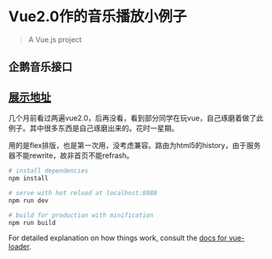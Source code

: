 # Vue2.0作的音乐播放小例子
> A Vue.js project

## 企鹅音乐接口

## [展示地址](http://wuweierwei.com/old/cases/vue/)

几个月前看过两遍vue2.0，后再没看，看到部分同学在玩vue，自己琢磨着做了此例子。其中很多东西是自己琢磨出来的。花时一星期。

用的是flex排版，也是第一次用，没考虑兼容。路由为html5的history，由于服务器不能rewrite，故非首页不能refrash。

``` bash
# install dependencies
npm install

# serve with hot reload at localhost:8080
npm run dev

# build for production with minification
npm run build
```

For detailed explanation on how things work, consult the [docs for vue-loader](http://vuejs.github.io/vue-loader).
